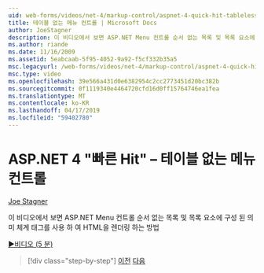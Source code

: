 ```yaml
---
uid: web-forms/videos/net-4/markup-control/aspnet-4-quick-hit-tableless-menu-control
title: 테이블 없는 메뉴 컨트롤 | Microsoft Docs
author: JoeStagner
description: 이 비디오에서 보면 ASP.NET Menu 컨트롤 순서 없는 목록 및 목록 요소에 구성 된 의미 체계 태그를 사용 하 여 HTML을 렌더링 하는 방법
ms.author: riande
ms.date: 11/16/2009
ms.assetid: 5eabcaab-5f95-4052-9a92-f5cf332b35a5
msc.legacyurl: /web-forms/videos/net-4/markup-control/aspnet-4-quick-hit-tableless-menu-control
msc.type: video
ms.openlocfilehash: 39e566a431d0e6382954c2cc2773451d20bc382b
ms.sourcegitcommit: 0f1119340e4464720cfd16d0ff15764746ea1fea
ms.translationtype: MT
ms.contentlocale: ko-KR
ms.lasthandoff: 04/17/2019
ms.locfileid: "59402780"
---
```

# <a name="aspnet-4-quick-hit--tableless-menu-control"></a>ASP.NET 4 "빠른 Hit" – 테이블 없는 메뉴 컨트롤

[Joe Stagner](https://github.com/JoeStagner)

이 비디오에서 보면 ASP.NET Menu 컨트롤 순서 없는 목록 및 목록 요소에 구성 된 의미 체계 태그를 사용 하 여 HTML을 렌더링 하는 방법 

[&#9654;비디오 (5 분)](https://channel9.msdn.com/Blogs/ASP-NET-Site-Videos/aspnet-4-quick-hit-tableless-menu-control)

> [!div class="step-by-step"]
> [이전](aspnet-4-quick-hit-table-free-templated-controls.md)
> [다음](aspnet-4-quick-hit-hidden-field-divs.md)
